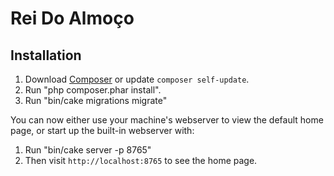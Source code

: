 # Rei Do Almoço

## Installation

1. Download [Composer](https://getcomposer.org/doc/00-intro.md) or update `composer self-update`.
2. Run "php composer.phar install".
3. Run "bin/cake migrations migrate"

You can now either use your machine's webserver to view the default home page, or start
up the built-in webserver with:
1. Run "bin/cake server -p 8765"
2. Then visit `http://localhost:8765` to see the home page.
